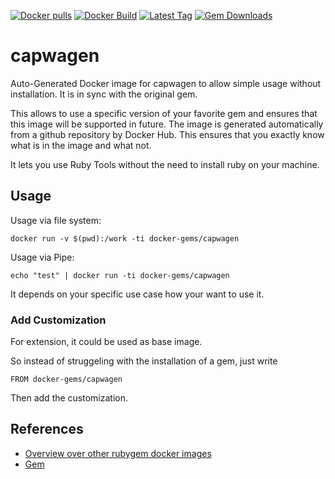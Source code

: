 [![Docker pulls](https://img.shields.io/docker/pulls/rubygem/capwagen.svg)](https://hub.docker.com/r/rubygem/capwagen/)
[![Docker Build](https://img.shields.io/docker/automated/rubygem/capwagen.svg)](https://hub.docker.com/r/rubygem/capwagen/)
[![Latest Tag](https://img.shields.io/github/tag/docker-rubygem/capwagen.svg)](https://hub.docker.com/r/rubygem/capwagen/)
[![Gem Downloads](https://img.shields.io/gem/dt/capwagen.svg)](https://rubygems.org/gems/capwagen/)
# capwagen

Auto-Generated Docker image for capwagen to allow simple usage without installation.
It is in sync with the original gem.

This allows to use a specific version of your favorite gem and ensures that this image will be supported in future.
The image is generated automatically from a github repository by Docker Hub.
This ensures that you exactly know what is in the image and what not.

It lets you use Ruby Tools without the need to install ruby on your machine.

## Usage

Usage via file system:

`docker run -v $(pwd):/work -ti docker-gems/capwagen`

Usage via Pipe:

`echo "test" | docker run -ti docker-gems/capwagen`

It depends on your specific use case how your want to use it.

### Add Customization

For extension, it could be used as base image.

So instead of struggeling with the installation of a gem, just write

`FROM docker-gems/capwagen`

Then add the customization.

## References

 - [Overview over other rubygem docker images](https://github.com/thinkbot/docker-rubygem)
 - [Gem](https://rubygems.org/gems/capwagen/)
